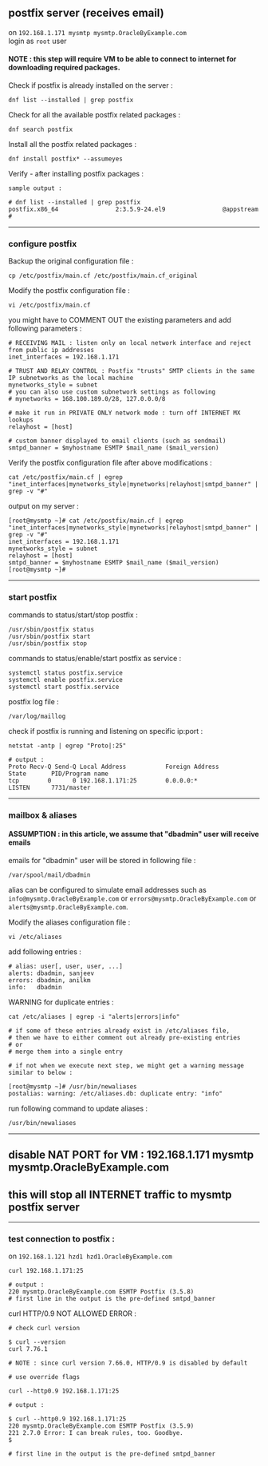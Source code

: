 ## postfix server (receives email)

on ` 192.168.1.171 mysmtp mysmtp.OracleByExample.com ` <br>
login as ` root ` user

#### NOTE : this step will require VM to be able to connect to internet for downloading required packages.

Check if postfix is already installed on the server :
```
dnf list --installed | grep postfix
```

Check for all the available postfix related packages :
```
dnf search postfix
```

Install all the postfix related packages :
```
dnf install postfix* --assumeyes
```

Verify - after installing postfix packages :
```
sample output :

# dnf list --installed | grep postfix
postfix.x86_64                2:3.5.9-24.el9                @appstream
#
```

---

### configure postfix

Backup the original configuration file :
```
cp /etc/postfix/main.cf /etc/postfix/main.cf_original
```

Modify the postfix configuration file :
```
vi /etc/postfix/main.cf
```

you might have to COMMENT OUT the existing parameters and add following parameters :
```
# RECEIVING MAIL : listen only on local network interface and reject from public ip addresses
inet_interfaces = 192.168.1.171

# TRUST AND RELAY CONTROL : Postfix "trusts" SMTP clients in the same IP subnetworks as the local machine
mynetworks_style = subnet
# you can also use custom subnetwork settings as following
# mynetworks = 168.100.189.0/28, 127.0.0.0/8

# make it run in PRIVATE ONLY network mode : turn off INTERNET MX lookups
relayhost = [host]

# custom banner displayed to email clients (such as sendmail)
smtpd_banner = $myhostname ESMTP $mail_name ($mail_version)
```

Verify the postfix configuration file after above modifications :
```
cat /etc/postfix/main.cf | egrep "inet_interfaces|mynetworks_style|mynetworks|relayhost|smtpd_banner" | grep -v "#"
```

output on my server :
```
[root@mysmtp ~]# cat /etc/postfix/main.cf | egrep "inet_interfaces|mynetworks_style|mynetworks|relayhost|smtpd_banner" | grep -v "#"
inet_interfaces = 192.168.1.171
mynetworks_style = subnet
relayhost = [host]
smtpd_banner = $myhostname ESMTP $mail_name ($mail_version)
[root@mysmtp ~]#
```

---

### start postfix

commands to status/start/stop postfix :
```
/usr/sbin/postfix status
/usr/sbin/postfix start
/usr/sbin/postfix stop
```

commands to status/enable/start postfix as service :
```
systemctl status postfix.service
systemctl enable postfix.service
systemctl start postfix.service
```

postfix log file :
```
/var/log/maillog
```

check if postfix is running and listening on specific ip:port :
```
netstat -antp | egrep "Proto|:25"

# output :
Proto Recv-Q Send-Q Local Address           Foreign Address         State       PID/Program name
tcp        0      0 192.168.1.171:25        0.0.0.0:*               LISTEN      7731/master
```

---

### mailbox & aliases

#### ASSUMPTION : in this article, we assume that "dbadmin" user will receive emails

emails for "dbadmin" user will be stored in following file :
```
/var/spool/mail/dbadmin
```

alias can be configured to simulate email addresses such as ` info@mysmtp.OracleByExample.com ` or ` errors@mysmtp.OracleByExample.com ` or ` alerts@mysmtp.OracleByExample.com `.

Modify the aliases configuration file :
```
vi /etc/aliases
```

add following entries :
```
# alias: user[, user, user, ...]
alerts: dbadmin, sanjeev
errors: dbadmin, anilkm
info:   dbadmin
```

WARNING for duplicate entries :
```
cat /etc/aliases | egrep -i "alerts|errors|info"

# if some of these entries already exist in /etc/aliases file,
# then we have to either comment out already pre-existing entries
# or
# merge them into a single entry

# if not when we execute next step, we might get a warning message similar to below :

[root@mysmtp ~]# /usr/bin/newaliases
postalias: warning: /etc/aliases.db: duplicate entry: "info"

```

run following command to update aliases :
```
/usr/bin/newaliases
```

---

## disable NAT PORT for VM : 192.168.1.171 mysmtp mysmtp.OracleByExample.com
## this will stop all INTERNET traffic to mysmtp postfix server

---

### test connection to postfix :

on ` 192.168.1.121 hzd1 hzd1.OracleByExample.com `
```
curl 192.168.1.171:25

# output :
220 mysmtp.OracleByExample.com ESMTP Postfix (3.5.8)
# first line in the output is the pre-defined smtpd_banner
```

curl HTTP/0.9 NOT ALLOWED ERROR :
```
# check curl version

$ curl --version
curl 7.76.1 

# NOTE : since curl version 7.66.0, HTTP/0.9 is disabled by default

# use override flags

curl --http0.9 192.168.1.171:25

# output :

$ curl --http0.9 192.168.1.171:25
220 mysmtp.OracleByExample.com ESMTP Postfix (3.5.9)
221 2.7.0 Error: I can break rules, too. Goodbye.
$

# first line in the output is the pre-defined smtpd_banner

```

